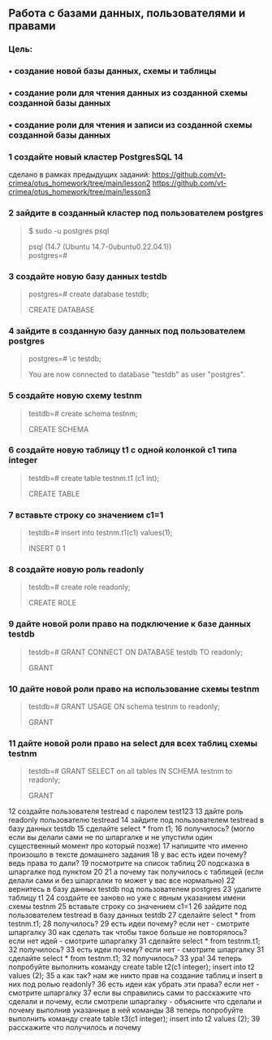 ## Работа с базами данных, пользователями и правами
### Цель:
### • создание новой базы данных, схемы и таблицы
### • создание роли для чтения данных из созданной схемы созданной базы данных
### • создание роли для чтения и записи из созданной схемы созданной базы данных

### 1 создайте новый кластер PostgresSQL 14
сделано в рамках предыдущих заданий:
https://github.com/vt-crimea/otus_homework/tree/main/lesson2
https://github.com/vt-crimea/otus_homework/tree/main/lesson3

### 2 зайдите в созданный кластер под пользователем postgres
>$ sudo -u postgres psql </br>
>
>psql (14.7 (Ubuntu 14.7-0ubuntu0.22.04.1)) </br>
>postgres=# </br>

### 3 создайте новую базу данных testdb 

>postgres=# create database testdb; <br>
>
>CREATE DATABASE <br>

### 4 зайдите в созданную базу данных под пользователем postgres

> postgres=# \c testdb;<br>
> 
> You are now connected to database "testdb" as user "postgres".<br>

### 5 создайте новую схему testnm

>testdb=# create schema testnm;
>
>CREATE SCHEMA

### 6 создайте новую таблицу t1 с одной колонкой c1 типа integer
>testdb=# create table testnm.t1 (c1 int);
>
>CREATE TABLE

### 7 вставьте строку со значением c1=1

>testdb=# insert into testnm.t1(c1) values(1);
>
>INSERT 0 1

### 8 создайте новую роль readonly

>testdb=# create role readonly;
>
>CREATE ROLE

### 9 дайте новой роли право на подключение к базе данных testdb

>testdb=# GRANT CONNECT ON DATABASE testdb TO readonly;
> 
>GRANT

### 10 дайте новой роли право на использование схемы testnm

>testdb=# GRANT USAGE ON schema testnm to readonly;
>>
>GRANT

### 11 дайте новой роли право на select для всех таблиц схемы testnm

>testdb=# GRANT SELECT on all tables IN SCHEMA testnm to readonly;
>
>GRANT


12 создайте пользователя testread с паролем test123
13 дайте роль readonly пользователю testread
14 зайдите под пользователем testread в базу данных testdb
15 сделайте select * from t1;
16 получилось? (могло если вы делали сами не по шпаргалке и не упустили один существенный момент про который позже)
17 напишите что именно произошло в тексте домашнего задания
18 у вас есть идеи почему? ведь права то дали?
19 посмотрите на список таблиц
20 подсказка в шпаргалке под пунктом 20
21 а почему так получилось с таблицей (если делали сами и без шпаргалки то может у вас все нормально)
22 вернитесь в базу данных testdb под пользователем postgres
23 удалите таблицу t1
24 создайте ее заново но уже с явным указанием имени схемы testnm
25 вставьте строку со значением c1=1
26 зайдите под пользователем testread в базу данных testdb
27 сделайте select * from testnm.t1;
28 получилось?
29 есть идеи почему? если нет - смотрите шпаргалку
30 как сделать так чтобы такое больше не повторялось? если нет идей - смотрите шпаргалку
31 сделайте select * from testnm.t1;
32 получилось?
33 есть идеи почему? если нет - смотрите шпаргалку
31 сделайте select * from testnm.t1;
32 получилось?
33 ура!
34 теперь попробуйте выполнить команду create table t2(c1 integer); insert into t2 values (2);
35 а как так? нам же никто прав на создание таблиц и insert в них под ролью readonly?
36 есть идеи как убрать эти права? если нет - смотрите шпаргалку
37 если вы справились сами то расскажите что сделали и почему, если смотрели шпаргалку - объясните что сделали и почему выполнив указанные в ней команды
38 теперь попробуйте выполнить команду create table t3(c1 integer); insert into t2 values (2);
39 расскажите что получилось и почему
